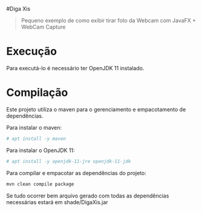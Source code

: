 #Diga Xis  
> Pequeno exemplo de como exibir tirar foto da Webcam com JavaFX + WebCam Capture  
  
# Execução  
Para executá-lo é necessário ter  OpenJDK 11 instalado.

# Compilação
  
Este projeto utiliza o maven para o gerenciamento e empacotamento de dependências. 

Para instalar o maven:

```bash
# apt install -y maven
```
Para instalar o OpenJDK 11:

```bash
# apt install -y openjdk-11-jre openjdk-11-jdk
```
Para compilar e empacotar as dependências do projeto:
```bash
mvn clean compile package
```  

Se tudo ocorrer bem arquivo gerado com todas as dependências necessárias estará em shade/DigaXis.jar
  
